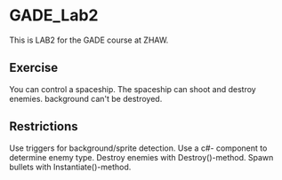 # GADE_Lab2

This is LAB2 for the GADE course at ZHAW.

## Exercise

You can control a spaceship. The spaceship can shoot and destroy enemies. background can't be destroyed. 

## Restrictions

Use triggers for background/sprite detection. Use a c#- component to determine enemy type. Destroy enemies with Destroy()-method. Spawn bullets with Instantiate()-method.

